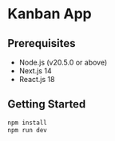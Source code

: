 # Kanban App

## Prerequisites

- Node.js (v20.5.0 or above)
- Next.js 14
- React.js 18

## Getting Started

```bash
npm install
npm run dev
```

